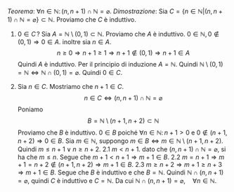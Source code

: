 *Teorema*: $\forall n\in \mathbb{N}:\, (n,n+1)\cap \mathbb{N}=\varnothing$.
*Dimostrazione*: Sia $C=\left\{ n\in \mathbb{N}|(n,n+1)\cap \mathbb{N}=\varnothing \right\}\subset \mathbb{N}$. Proviamo che $C$ è induttivo.
1. $0\in C\,$? Sia $A=\mathbb{N}\setminus(0,1)\subset \mathbb{N}$. Proviamo che $A$ è induttivo. $0\in \mathbb{N},\, 0\not\in(0,1)\Rightarrow 0\in A$. inoltre sia $n\in A$.
$$
n \geq 0\Rightarrow n+1\geq 1\Rightarrow n+1 \not\in(0,1)\Rightarrow n+1\in A
$$
Quindi $A$ è induttivo. Per il principio di induzione $A=\mathbb{N}$.
Quindi $\mathbb{N}\setminus (0,1)=\mathbb{N}\Leftrightarrow \mathbb{N}\cap(0,1)=\varnothing$.
Quindi $0\in C$.

2. Sia $n\in C$. Mostriamo che $n+1\in C$.
$$
n\in C\Leftrightarrow(n,n+1)\cap \mathbb{N}=\varnothing
$$
Poniamo
$$
B=\mathbb{N}\setminus(n+1,n+2)\subset \mathbb{N}
$$
Proviamo che $B$ è induttivo.
$0\in B$ poiché $\forall n\in \mathbb{N}:\, n+1>0 \text{ e } 0\not\in(n+1,n+2)\Rightarrow 0\in B$. Sia $m\in \mathbb{N}$, suppongo $m\in B \Leftrightarrow m\in \mathbb{N}\setminus(n+1,n+2)$. Quindi $m\leq n+1 \vee n\geq n+2$.
	2.1 $m<n+1$. dato che $(n,n+1)\cap \mathbb{N}=\varnothing$, si ha che $m\leq n$. Segue che $m+1<n+1\Rightarrow m+1\in B$.
	2.2 $m=n+1\Rightarrow m+1=n+2 \not\in(n+1,n+2)\Rightarrow m+1\in B$.
	2.3 $m\geq n+2\Rightarrow m+1\geq n+3\Rightarrow m+1\in B$.
Segue che $B$ è induttivo e che $B=\mathbb{N}$. Quindi $\mathbb{N}\cap(n,n+1)=\varnothing$, quindi $C$ è induttivo e $C=\mathbb{N}$.
Da cui $\mathbb{N}\cap(n,n+1)=\varnothing,\quad\forall n\in \mathbb{N}$.